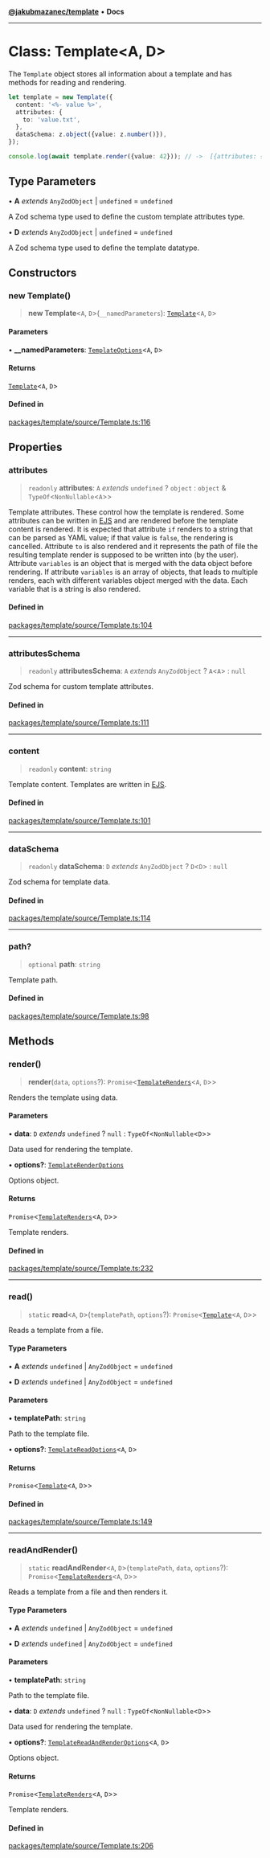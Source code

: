 [**@jakubmazanec/template**](../README.md) • **Docs**

---

# Class: Template\<A, D\>

The `Template` object stores all information about a template and has methods for reading and
rendering.

```TypeScript
let template = new Template({
  content: '<%- value %>',
  attributes: {
    to: 'value.txt',
  },
  dataSchema: z.object({value: z.number()}),
});

console.log(await template.render({value: 42})); // ->  [{attributes: {to: 'value.txt'}, data: {value: 42}, content: '42'}]
```

## Type Parameters

• **A** _extends_ `AnyZodObject` \| `undefined` = `undefined`

A Zod schema type used to define the custom template attributes type.

• **D** _extends_ `AnyZodObject` \| `undefined` = `undefined`

A Zod schema type used to define the template datatype.

## Constructors

### new Template()

> **new Template**\<`A`, `D`\>(`__namedParameters`): [`Template`](Template.md)\<`A`, `D`\>

#### Parameters

• **\_\_namedParameters**: [`TemplateOptions`](../type-aliases/TemplateOptions.md)\<`A`, `D`\>

#### Returns

[`Template`](Template.md)\<`A`, `D`\>

#### Defined in

[packages/template/source/Template.ts:116](https://github.com/jakubmazanec/tools/blob/e8e1a063ee4a3ba5413ab6c19f760853c220a8ce/packages/template/source/Template.ts#L116)

## Properties

### attributes

> `readonly` **attributes**: `A` _extends_ `undefined` ? `object` : `object` &
> `TypeOf`\<`NonNullable`\<`A`\>\>

Template attributes. These control how the template is rendered. Some attributes can be written in
[EJS](https://ejs.co/) and are rendered before the template content is rendered. It is expected that
attribute `if` renders to a string that can be parsed as YAML value; if that value is `false`, the
rendering is cancelled. Attribute `to` is also rendered and it represents the path of file the
resulting template render is supposed to be written into (by the user). Attribute `variables` is an
object that is merged with the data object before rendering. If attribute `variables` is an array of
objects, that leads to multiple renders, each with different variables object merged with the data.
Each variable that is a string is also rendered.

#### Defined in

[packages/template/source/Template.ts:104](https://github.com/jakubmazanec/tools/blob/e8e1a063ee4a3ba5413ab6c19f760853c220a8ce/packages/template/source/Template.ts#L104)

---

### attributesSchema

> `readonly` **attributesSchema**: `A` _extends_ `AnyZodObject` ? `A`\<`A`\> : `null`

Zod schema for custom template attributes.

#### Defined in

[packages/template/source/Template.ts:111](https://github.com/jakubmazanec/tools/blob/e8e1a063ee4a3ba5413ab6c19f760853c220a8ce/packages/template/source/Template.ts#L111)

---

### content

> `readonly` **content**: `string`

Template content. Templates are written in [EJS](https://ejs.co/).

#### Defined in

[packages/template/source/Template.ts:101](https://github.com/jakubmazanec/tools/blob/e8e1a063ee4a3ba5413ab6c19f760853c220a8ce/packages/template/source/Template.ts#L101)

---

### dataSchema

> `readonly` **dataSchema**: `D` _extends_ `AnyZodObject` ? `D`\<`D`\> : `null`

Zod schema for template data.

#### Defined in

[packages/template/source/Template.ts:114](https://github.com/jakubmazanec/tools/blob/e8e1a063ee4a3ba5413ab6c19f760853c220a8ce/packages/template/source/Template.ts#L114)

---

### path?

> `optional` **path**: `string`

Template path.

#### Defined in

[packages/template/source/Template.ts:98](https://github.com/jakubmazanec/tools/blob/e8e1a063ee4a3ba5413ab6c19f760853c220a8ce/packages/template/source/Template.ts#L98)

## Methods

### render()

> **render**(`data`, `options`?):
> `Promise`\<[`TemplateRenders`](../type-aliases/TemplateRenders.md)\<`A`, `D`\>\>

Renders the template using data.

#### Parameters

• **data**: `D` _extends_ `undefined` ? `null` : `TypeOf`\<`NonNullable`\<`D`\>\>

Data used for rendering the template.

• **options?**: [`TemplateRenderOptions`](../type-aliases/TemplateRenderOptions.md)

Options object.

#### Returns

`Promise`\<[`TemplateRenders`](../type-aliases/TemplateRenders.md)\<`A`, `D`\>\>

Template renders.

#### Defined in

[packages/template/source/Template.ts:232](https://github.com/jakubmazanec/tools/blob/e8e1a063ee4a3ba5413ab6c19f760853c220a8ce/packages/template/source/Template.ts#L232)

---

### read()

> `static` **read**\<`A`, `D`\>(`templatePath`, `options`?):
> `Promise`\<[`Template`](Template.md)\<`A`, `D`\>\>

Reads a template from a file.

#### Type Parameters

• **A** _extends_ `undefined` \| `AnyZodObject` = `undefined`

• **D** _extends_ `undefined` \| `AnyZodObject` = `undefined`

#### Parameters

• **templatePath**: `string`

Path to the template file.

• **options?**: [`TemplateReadOptions`](../type-aliases/TemplateReadOptions.md)\<`A`, `D`\>

#### Returns

`Promise`\<[`Template`](Template.md)\<`A`, `D`\>\>

#### Defined in

[packages/template/source/Template.ts:149](https://github.com/jakubmazanec/tools/blob/e8e1a063ee4a3ba5413ab6c19f760853c220a8ce/packages/template/source/Template.ts#L149)

---

### readAndRender()

> `static` **readAndRender**\<`A`, `D`\>(`templatePath`, `data`, `options`?):
> `Promise`\<[`TemplateRenders`](../type-aliases/TemplateRenders.md)\<`A`, `D`\>\>

Reads a template from a file and then renders it.

#### Type Parameters

• **A** _extends_ `undefined` \| `AnyZodObject` = `undefined`

• **D** _extends_ `undefined` \| `AnyZodObject` = `undefined`

#### Parameters

• **templatePath**: `string`

Path to the template file.

• **data**: `D` _extends_ `undefined` ? `null` : `TypeOf`\<`NonNullable`\<`D`\>\>

Data used for rendering the template.

• **options?**:
[`TemplateReadAndRenderOptions`](../type-aliases/TemplateReadAndRenderOptions.md)\<`A`, `D`\>

Options object.

#### Returns

`Promise`\<[`TemplateRenders`](../type-aliases/TemplateRenders.md)\<`A`, `D`\>\>

Template renders.

#### Defined in

[packages/template/source/Template.ts:206](https://github.com/jakubmazanec/tools/blob/e8e1a063ee4a3ba5413ab6c19f760853c220a8ce/packages/template/source/Template.ts#L206)

